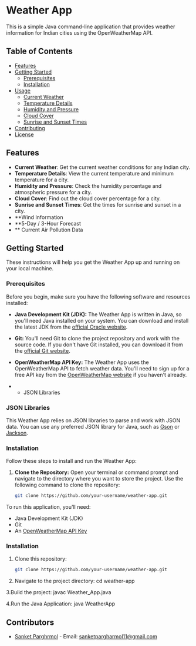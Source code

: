 # Weather App



This is a simple Java command-line application that provides weather information for Indian cities using the OpenWeatherMap API.

## Table of Contents

- [Features](#features)
- [Getting Started](#getting-started)
  - [Prerequisites](#prerequisites)
  - [Installation](#installation)
- [Usage](#usage)
  - [Current Weather](#current-weather)
  - [Temperature Details](#temperature-details)
  - [Humidity and Pressure](#humidity-and-pressure)
  - [Cloud Cover](#cloud-cover)
  - [Sunrise and Sunset Times](#sunrise-and-sunset-times)
- [Contributing](#contributing)
- [License](#license)

## Features

- **Current Weather**: Get the current weather conditions for any Indian city.
- **Temperature Details**: View the current temperature and minimum temperature for a city.
- **Humidity and Pressure**: Check the humidity percentage and atmospheric pressure for a city.
- **Cloud Cover**: Find out the cloud cover percentage for a city.
- **Sunrise and Sunset Times**: Get the times for sunrise and sunset in a city.
- **Wind Information
- **5-Day / 3-Hour Forecast
- ** Current Air Pollution Data
## Getting Started

These instructions will help you get the Weather App up and running on your local machine.

### Prerequisites

Before you begin, make sure you have the following software and resources installed:

- **Java Development Kit (JDK):** The Weather App is written in Java, so you'll need Java installed on your system. You can download and install the latest JDK from the [official Oracle website](https://www.oracle.com/java/technologies/javase-downloads.html).

- **Git:** You'll need Git to clone the project repository and work with the source code. If you don't have Git installed, you can download it from the [official Git website](https://git-scm.com/downloads).

- **OpenWeatherMap API Key:** The Weather App uses the OpenWeatherMap API to fetch weather data. You'll need to sign up for a free API key from the [OpenWeatherMap website](https://openweathermap.org/api) if you haven't already.
- - JSON Libraries
  

### JSON Libraries

This Weather App relies on JSON libraries to parse and work with JSON data. You can use any preferred JSON library for Java, such as [Gson](https://github.com/google/gson) or [Jackson](https://github.com/FasterXML/jackson).


### Installation

Follow these steps to install and run the Weather App:

1. **Clone the Repository:** Open your terminal or command prompt and navigate to the directory where you want to store the project. Use the following command to clone the repository:

   ```sh
   git clone https://github.com/your-username/weather-app.git


To run this application, you'll need:

- Java Development Kit (JDK)
- Git
- An [OpenWeatherMap API Key](https://openweathermap.org/api)

### Installation

1. Clone this repository:

   ```sh
   git clone https://github.com/your-username/weather-app.git

  2. Navigate to the project directory:
    cd weather-app

  3.Build the project:
  javac Weather_App.java

  4.Run the Java Application:
  java WeatherApp


## Contributors

- [Sanket Parghrmol](https://github.com/sanket2606) - Email: sanketpargharmol11@gmail.com
